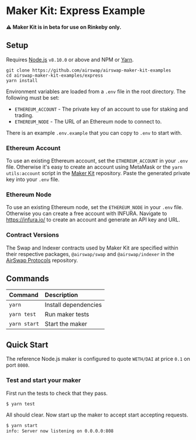 # Maker Kit: Express Example

**:warning: Maker Kit is in beta for use on Rinkeby only.**

## Setup

Requires [Node.js](https://nodejs.org) `v8.10.0` or above and NPM or [Yarn](https://yarnpkg.com/lang/en/docs/install/).

```
git clone https://github.com/airswap/airswap-maker-kit-examples
cd airswap-maker-kit-examples/express
yarn install
```

Environment variables are loaded from a `.env` file in the root directory. The following must be set:

- `ETHEREUM_ACCOUNT` - The private key of an account to use for staking and trading.
- `ETHEREUM_NODE` - The URL of an Ethereum node to connect to.

There is an example `.env.example` that you can copy to `.env` to start with.

### Ethereum Account

To use an existing Ethereum account, set the `ETHEREUM_ACCOUNT` in your `.env` file. Otherwise it's easy to create an account using MetaMask or the `yarn utils:account` script in the [Maker Kit](https://github.com/airswap/airswap-maker-kit) repository. Paste the generated private key into your `.env` file.

### Ethereum Node

To use an existing Ethereum node, set the `ETHEREUM_NODE` in your `.env` file. Otherwise you can create a free account with INFURA. Navigate to https://infura.io/ to create an account and generate an API key and URL.

### Contract Versions

The Swap and Indexer contracts used by Maker Kit are specified within their respective packages, `@airswap/swap` and `@airswap/indexer` in the [AirSwap Protocols](https://github.com/airswap/airswap-protocols) repository.

## Commands

| Command      | Description          |
| :----------- | :------------------- |
| `yarn`       | Install dependencies |
| `yarn test`  | Run maker tests      |
| `yarn start` | Start the maker      |

## Quick Start

The reference Node.js maker is configured to quote `WETH/DAI` at price `0.1` on port `8080`.

### Test and start your maker

First run the tests to check that they pass.

```bash
$ yarn test
```

All should clear. Now start up the maker to accept start accepting requests.

```bash
$ yarn start
info: Server now listening on 0.0.0.0:808
```
